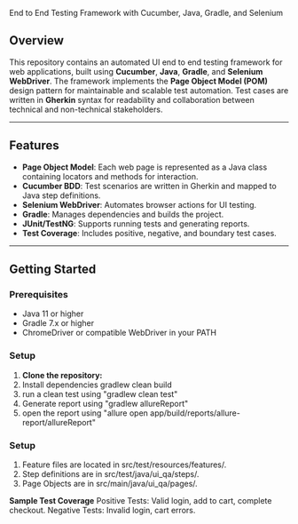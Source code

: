 End to End Testing Framework with Cucumber, Java, Gradle, and Selenium

## Overview

This repository contains an automated UI end to end testing framework for web applications, built using **Cucumber**, **Java**, **Gradle**, and **Selenium WebDriver**. 
The framework implements the **Page Object Model (POM)** design pattern for maintainable and scalable test automation. Test cases are written in **Gherkin** 
syntax for readability and collaboration between technical and non-technical stakeholders.

---

## Features

- **Page Object Model**: Each web page is represented as a Java class containing locators and methods for interaction.
- **Cucumber BDD**: Test scenarios are written in Gherkin and mapped to Java step definitions.
- **Selenium WebDriver**: Automates browser actions for UI testing.
- **Gradle**: Manages dependencies and builds the project.
- **JUnit/TestNG**: Supports running tests and generating reports.
- **Test Coverage**: Includes positive, negative, and boundary test cases.

---

## Getting Started

### Prerequisites

- Java 11 or higher
- Gradle 7.x or higher
- ChromeDriver or compatible WebDriver in your PATH

### Setup

1. **Clone the repository:**
2. Install dependencies gradlew clean build
3. run a clean test using "gradlew clean test"
4. Generate report using "gradlew allureReport"
5. open the report using "allure open app/build/reports/allure-report/allureReport"

### Setup
1. Feature files are located in src/test/resources/features/.
2. Step definitions are in src/test/java/ui_qa/steps/.
3. Page Objects are in src/main/java/ui_qa/pages/.

**Sample Test Coverage**
Positive Tests: Valid login, add to cart, complete checkout.
Negative Tests: Invalid login, cart errors.


